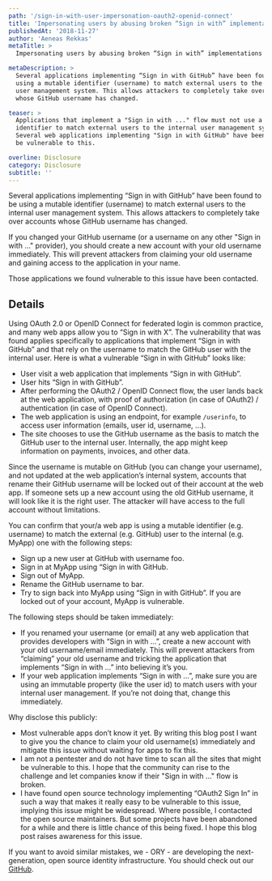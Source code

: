 ```yaml
---
path: '/sign-in-with-user-impersonation-oauth2-openid-connect'
title: 'Impersonating users by abusing broken “Sign in with” implementations'
publishedAt: '2018-11-27'
author: 'Aeneas Rekkas'
metaTitle: >
  Impersonating users by abusing broken “Sign in with” implementations

metaDescription: >
  Several applications implementing “Sign in with GitHub” have been found to be
  using a mutable identifier (username) to match external users to the internal
  user management system. This allows attackers to completely take over accounts
  whose GitHub username has changed.

teaser: >
  Applications that implement a "Sign in with ..." flow must not use a mutable
  identifier to match external users to the internal user management system.
  Several web applications implementing "Sign in with GitHub" have been found to
  be vulnerable to this.

overline: Disclosure
category: Disclosure
subtitle: ''
---
```


Several applications implementing “Sign in with GitHub” have been found to be
using a mutable identifier (username) to match external users to the internal
user management system. This allows attackers to completely take over accounts
whose GitHub username has changed.

If you changed your GitHub username (or a username on any other "Sign in with
..." provider), you should create a new account with your old username
immediately. This will prevent attackers from claiming your old username and
gaining access to the application in your name.

Those applications we found vulnerable to this issue have been contacted.

## Details

Using OAuth 2.0 or OpenID Connect for federated login is common practice, and
many web apps allow you to “Sign in with X”. The vulnerability that was found
applies specifically to applications that implement “Sign in with GitHub” and
that rely on the username to match the GitHub user with the internal user. Here
is what a vulnerable “Sign in with GitHub” looks like:

- User visit a web application that implements “Sign in with GitHub”.
- User hits “Sign in with GitHub”.
- After performing the OAuth2 / OpenID Connect flow, the user lands back at the
  web application, with proof of authorization (in case of OAuth2) /
  authentication (in case of OpenID Connect).
- The web application is using an endpoint, for example `/userinfo`, to access
  user information (emails, user id, username, …).
- The site chooses to use the GitHub username as the basis to match the GitHub
  user to the internal user. Internally, the app might keep information on
  payments, invoices, and other data.

Since the username is mutable on GitHub (you can change your username), and not
updated at the web application’s internal system, accounts that rename their
GitHub username will be locked out of their account at the web app. If someone
sets up a new account using the old GitHub username, it will look like it is the
right user. The attacker will have access to the full account without
limitations.

You can confirm that your/a web app is using a mutable identifier (e.g.
username) to match the external (e.g. GitHub) user to the internal (e.g. MyApp)
one with the following steps:

- Sign up a new user at GitHub with username foo.
- Sign in at MyApp using “Sign in with GitHub.
- Sign out of MyApp.
- Rename the GitHub username to bar.
- Try to sign back into MyApp using “Sign in with GitHub”. If you are locked out
  of your account, MyApp is vulnerable.

The following steps should be taken immediately:

- If you renamed your username (or email) at any web application that provides
  developers with “Sign in with …”, create a new account with your old
  username/email immediately. This will prevent attackers from “claiming” your
  old username and tricking the application that implements “Sign in with …”
  into believing it’s you.
- If your web application implements “Sign in with …”, make sure you are using
  an immutable property (like the user id) to match users with your internal
  user management. If you’re not doing that, change this immediately.

Why disclose this publicly:

- Most vulnerable apps don’t know it yet. By writing this blog post I want to
  give you the chance to claim your old username(s) immediately and mitigate
  this issue without waiting for apps to fix this.
- I am not a pentester and do not have time to scan all the sites that might be
  vulnerable to this. I hope that the community can rise to the challenge and
  let companies know if their "Sign in with ..." flow is broken.
- I have found open source technology implementing “OAuth2 Sign In” in such a
  way that makes it really easy to be vulnerable to this issue, implying this
  issue might be widespread. Where possible, I contacted the open source
  maintainers. But some projects have been abandoned for a while and there is
  little chance of this being fixed. I hope this blog post raises awareness for
  this issue.

If you want to avoid similar mistakes, we - ORY - are developing the
next-generation, open source identity infrastructure. You should check out our
[GitHub](https://github.com/ory).
